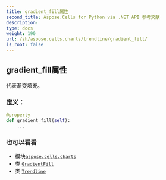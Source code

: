 ```yaml
---
title: gradient_fill属性
second_title: Aspose.Cells for Python via .NET API 参考文献
description:
type: docs
weight: 190
url: /zh/aspose.cells.charts/trendline/gradient_fill/
is_root: false
---
```

## gradient_fill属性

代表渐变填充。
### 定义：
```python
@property
def gradient_fill(self):
    ...
```

### 也可以看看
* 模块[`aspose.cells.charts`](../../)
* 类 [`GradientFill`](/cells/python-net/zh/aspose.cells.drawing/gradientfill)
* 类 [`Trendline`](/cells/python-net/zh/aspose.cells.charts/trendline)
